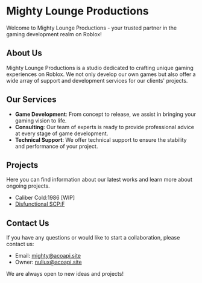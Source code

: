 # Mighty Lounge Productions

Welcome to Mighty Lounge Productions - your trusted partner in the gaming development realm on Roblox!

## About Us
Mighty Lounge Productions is a studio dedicated to crafting unique gaming experiences on Roblox. We not only develop our own games but also offer a wide array of support and development services for our clients' projects.

## Our Services
- **Game Development**: From concept to release, we assist in bringing your gaming vision to life.
- **Consulting**: Our team of experts is ready to provide professional advice at every stage of game development.
- **Technical Support**: We offer technical support to ensure the stability and performance of your project.

## Projects
Here you can find information about our latest works and learn more about ongoing projects.
- Caliber Cold:1986 [WIP]
- [Disfunctional SCP:F](https://www.roblox.com/groups/8148692/SCPF-Special-Containment-Procedures-Foundation#!/about)

## Contact Us
If you have any questions or would like to start a collaboration, please contact us:
- Email: [mighty@acoapi.site](mailto:mighty@acoapi.site)
- Owner: [nuliux@acoapi.site](mailto:nuliux@acoapi.site)

We are always open to new ideas and projects!

